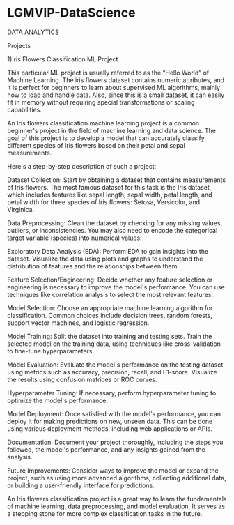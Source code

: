 # LGMVIP-DataScience

DATA ANALYTICS

Projects


1)Iris Flowers Classification ML Project

This particular ML project is usually referred to as the “Hello World” of Machine Learning. The iris flowers dataset contains numeric attributes, and it is perfect for beginners to learn about supervised ML algorithms, mainly how to load and handle data. Also, since this is a small dataset, it can easily fit in memory without requiring special transformations or scaling capabilities.

An Iris flowers classification machine learning project is a common beginner's project in the field of machine learning and data science. The goal of this project is to develop a model that can accurately classify different species of Iris flowers based on their petal and sepal measurements.

Here's a step-by-step description of such a project:

Dataset Collection: Start by obtaining a dataset that contains measurements of Iris flowers. The most famous dataset for this task is the Iris dataset, which includes features like sepal length, sepal width, petal length, and petal width for three species of Iris flowers: Setosa, Versicolor, and Virginica.

Data Preprocessing: Clean the dataset by checking for any missing values, outliers, or inconsistencies. You may also need to encode the categorical target variable (species) into numerical values.

Exploratory Data Analysis (EDA): Perform EDA to gain insights into the dataset. Visualize the data using plots and graphs to understand the distribution of features and the relationships between them.

Feature Selection/Engineering: Decide whether any feature selection or engineering is necessary to improve the model's performance. You can use techniques like correlation analysis to select the most relevant features.

Model Selection: Choose an appropriate machine learning algorithm for classification. Common choices include decision trees, random forests, support vector machines, and logistic regression.

Model Training: Split the dataset into training and testing sets. Train the selected model on the training data, using techniques like cross-validation to fine-tune hyperparameters.

Model Evaluation: Evaluate the model's performance on the testing dataset using metrics such as accuracy, precision, recall, and F1-score. Visualize the results using confusion matrices or ROC curves.

Hyperparameter Tuning: If necessary, perform hyperparameter tuning to optimize the model's performance.

Model Deployment: Once satisfied with the model's performance, you can deploy it for making predictions on new, unseen data. This can be done using various deployment methods, including web applications or APIs.

Documentation: Document your project thoroughly, including the steps you followed, the model's performance, and any insights gained from the analysis.

Future Improvements: Consider ways to improve the model or expand the project, such as using more advanced algorithms, collecting additional data, or building a user-friendly interface for predictions.

An Iris flowers classification project is a great way to learn the fundamentals of machine learning, data preprocessing, and model evaluation. It serves as a stepping stone for more complex classification tasks in the future.



